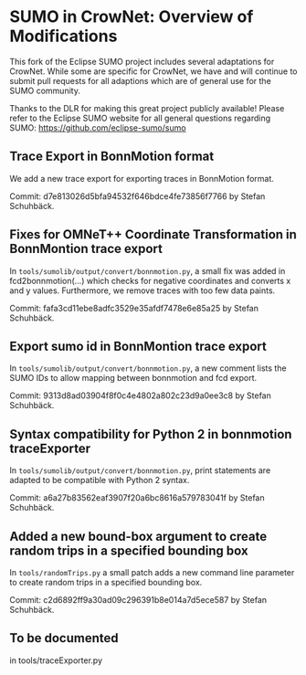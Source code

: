 # SUMO in CrowNet: Overview of Modifications
This fork of the Eclipse SUMO project includes several adaptations for CrowNet. 
While some are specific for CrowNet, we have and will continue to submit
pull requests for all adaptions which are of general use for the SUMO
community. 

Thanks to the DLR for making this great project publicly available!
Please refer to the Eclipse SUMO website for all general questions
regarding SUMO: https://github.com/eclipse-sumo/sumo

## Trace Export in BonnMotion format
We add a new trace export for exporting traces in BonnMotion format.

Commit: d7e813026d5bfa94532f646bdce4fe73856f7766 by Stefan Schuhbäck.

## Fixes for OMNeT++ Coordinate Transformation in BonnMontion trace export
In `tools/sumolib/output/convert/bonnmotion.py`, a small fix was added in fcd2bonnmotion(...) which checks for negative coordinates and converts x and y values. Furthermore, we remove traces with too few data paints.

Commit: fafa3cd11ebe8adfc3529e35afdf7478e6e85a25 by Stefan Schuhbäck.

## Export sumo id in BonnMontion trace export
In `tools/sumolib/output/convert/bonnmotion.py`, a new comment lists the SUMO IDs to allow mapping between bonnmotion and fcd export.

Commit: 9313d8ad03904f8f0c4e4802a802c23d9a0ee3c8 by Stefan Schuhbäck.

## Syntax compatibility for Python 2 in bonnmotion traceExporter
In `tools/sumolib/output/convert/bonnmotion.py`, print statements are adapted to be compatible with Python 2 syntax.

Commit: a6a27b83562eaf3907f20a6bc8616a579783041f by Stefan Schuhbäck.

## Added a new bound-box argument to create random trips in a specified bounding box
In `tools/randomTrips.py` a small patch adds a new command line parameter to create random trips in a specified bounding box.

Commit: c2d6892ff9a30ad09c296391b8e014a7d5ece587 by Stefan Schuhbäck.


## To be documented

in tools/traceExporter.py
